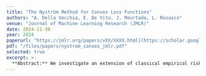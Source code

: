 ```yaml
---
title: "The Nyström Method for Convex Loss Functions"
authors: "A. Della Vecchia, E. De Vito, J. Mourtada, L. Rosasco"
venue: "Journal of Machine Learning Research (JMLR)"
date: 2024-11-30
year: 2024
paperurl: "https://jmlr.org/papers/vXX/XXXX.html](https://scholar.google.it/citations?view_op=view_citation&hl=en&user=aaeUheEAAAAJ&citation_for_view=aaeUheEAAAAJ:UeHWp8X0CEIC)"   # 👈 put the URL here
pdf: "/files/papers/nystrom_convex_jmlr.pdf"
selected: true
excerpt: >-
  **Abstract:** We investigate an extension of classical empirical risk minimization, where the hypothesis space consists of a random subspace within a given Hilbert space. Specifically, we examine the Nyström method where the subspaces are defined by a random subset of the data. This approach recovers Nyström approximations used in kernel methods as a specific case. Using random subspaces naturally leads to computational advantages, but a key question is whether it compromises the learning accuracy. Recently, the tradeoffs between statistics and computation have been explored for the square loss and self-concordant losses, such as the logistic loss. In this paper, we extend these analyses to general convex Lipschitz losses, which may lack smoothness, such as the hinge loss used in support vector machines. Our main results show the existence of various scenarios where computational gains can be achieved without sacrificing learning performance. When specialized to smooth loss functions, our analysis recovers most previous results. Moreover, it allows to consider classification problems and translate the surrogate risk bounds into classification error bounds. Indeed, this gives the opportunity to compare the effect of Nyström approximations when combined with different loss functions such as the hinge or the square loss.
---
```


